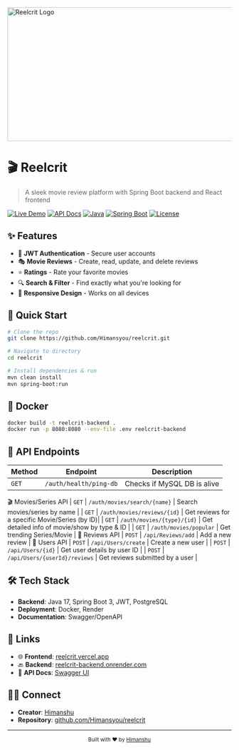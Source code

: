 
  <img src="https://github.com/user-attachments/assets/b33290cd-b45a-4781-b72b-d9e154630e4e" alt="Reelcrit Logo" height="300" width="900"/>
</p>

# 🎬 Reelcrit

> A sleek movie review platform with Spring Boot backend and React frontend

[![Live Demo](https://img.shields.io/badge/demo-online-green.svg)](https://reelcrit.vercel.app)
[![API Docs](https://img.shields.io/badge/api-swagger-blue.svg)](https://reelcrit-backend.onrender.com/swagger-ui/index.html)
[![Java](https://img.shields.io/badge/java-17-orange.svg)](https://www.oracle.com/java/)
[![Spring Boot](https://img.shields.io/badge/spring_boot-3-brightgreen.svg)](https://spring.io/projects/spring-boot)
[![License](https://img.shields.io/badge/license-MIT-blue.svg)](LICENSE)

## ✨ Features

- 🔐 **JWT Authentication** - Secure user accounts
- 🎭 **Movie Reviews** - Create, read, update, and delete reviews
- ⭐ **Ratings** - Rate your favorite movies
- 🔍 **Search & Filter** - Find exactly what you're looking for
- 📱 **Responsive Design** - Works on all devices

## 🚀 Quick Start

```bash
# Clone the repo
git clone https://github.com/Himansyou/reelcrit.git

# Navigate to directory
cd reelcrit

# Install dependencies & run
mvn clean install
mvn spring-boot:run
```

## 🐳 Docker

```bash
docker build -t reelcrit-backend .
docker run -p 8080:8080 --env-file .env reelcrit-backend
```

## 🔌 API Endpoints

| Method | Endpoint | Description |
|--------|----------|-------------|
| `GET` | `/auth/health/ping-db` | Checks if MySQL DB is alive |
🎬 Movies/Series API
| `GET` | `/auth/movies/search/{name}` | Search movies/series by name |
| `GET`  | `/auth/movies/reviews/{id}` | Get reviews for a specific Movie/Series (by ID)|
| `GET`  | `/auth/movies/{type}/{id}` | 	Get detailed info of movie/show by type & ID |
| `GET`  | `/auth/movies/popular` | Get trending Series/Movie |
📝 Reviews API
| `POST` | `/api/Reviews/add` | 	Add a new review |
👤 Users API
| `POST` | `/api/Users/create` | Create a new user |
| `POST` | `/api/Users/{id}` | 	Get user details by user ID |
| `POST` | `/api/Users/{userId}/reviews` | Get reviews submitted by a user |


## 🛠️ Tech Stack

- **Backend**: Java 17, Spring Boot 3, JWT, PostgreSQL
- **Deployment**: Docker, Render
- **Documentation**: Swagger/OpenAPI

## 🔗 Links

- 🌐 **Frontend**: [reelcrit.vercel.app](https://reelcrit.vercel.app)
- 🔙 **Backend**: [reelcrit-backend.onrender.com](https://reelcrit-backend.onrender.com)
- 📖 **API Docs**: [Swagger UI](https://reelcrit-backend.onrender.com/swagger-ui/index.html)

## 👨‍💻 Connect

- **Creator**: [Himanshu](https://github.com/Himansyou)
- **Repository**: [github.com/Himansyou/reelcrit](https://github.com/Himansyou/reelcrit)

---

<p align="center">
  <sub>Built with ❤️ by <a href="https://github.com/Himansyou">Himanshu</a></sub>
</p>
